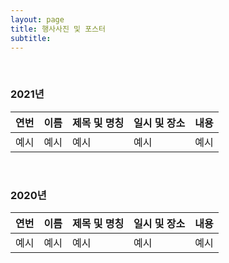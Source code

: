 ```yaml
---
layout: page
title: 행사사진 및 포스터
subtitle:
---
```


<br>

### 2021년

| 연번 | 이름 | 제목 및 명칭 | 일시 및 장소 | 내용 |
| :------ |:--- | :--- | :--- | :--- | 
| 예시 | 예시 | 예시 | 예시 | 예시 | 


<br>

### 2020년

| 연번 | 이름 | 제목 및 명칭 | 일시 및 장소 | 내용 |
| :------ |:--- | :--- | :--- | :--- | 
| 예시 | 예시 | 예시 | 예시 | 예시 |


